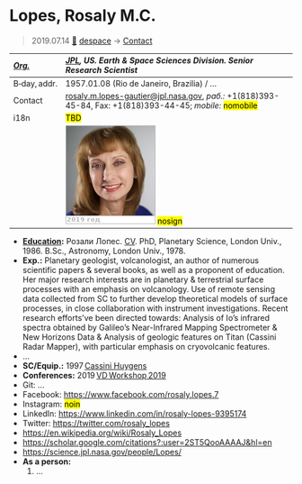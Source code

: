 # Lopes, Rosaly M.C.
> 2019.07.14 [🚀](../index/index.md) [despace](index.md) → [Contact](contact.md)

|*[Org.](contact.md)*|*[JPL](zz_jpl.md), US. Earth & Space Sciences Division. Senior Research Scientist*|
|:--|:--|
|B‑day, addr.|1957.01.08 (Rio de Janeiro, Brazilia) / …|
|Contact|<rosaly.m.lopes-gautier@jpl.nasa.gov>, *раб.:* +1(818)393-45-84, Fax: +1(818)393-44-45; *mobile:* <mark>nomobile</mark>|
|i18n|<mark>TBD</mark>|
||[![](f/contact/l/lopes1_photo_thumb.jpg)](f/contact/l/lopes1_photo.jpg) <mark>nosign</mark>|

   - **[Education](edu.md):** Розали Лопес. [CV](f/contact/l/lopes1_cv.pdf). PhD, Planetary Science, London Univ., 1986. B.Sc., Astronomy, London Univ., 1978.
   - **Exp.:** Planetary geologist, volcanologist, an author of numerous scientific papers & several books, as well as a proponent of education. Her major research interests are in planetary & terrestrial surface processes with an emphasis on volcanology. Use of remote sensing data collected from SC to further develop theoretical models of surface processes, in close collaboration with instrument investigations. Recent research efforts’ve been directed towards: Analysis of Io’s infrared spectra obtained by Galileo’s Near-Infrared Mapping Spectrometer & New Horizons Data & Analysis of geologic features on Titan (Cassini Radar Mapper), with particular emphasis on cryovolcanic features.
   - …
   - **SC/Equip.:** 1997 [Cassini Huygens](cassini_huygens.md)
   - **Conferences:** 2019 [VD Workshop 2019](vdws2019.md)
   - Git: …
   - Facebook: <https://www.facebook.com/rosaly.lopes.7>
   - Instagram: <mark>noin</mark>
   - LinkedIn: <https://www.linkedin.com/in/rosaly-lopes-9395174>
   - Twitter: <https://twitter.com/rosaly_lopes>
   - <https://en.wikipedia.org/wiki/Rosaly_Lopes>
   - <https://scholar.google.com/citations?:user=2ST5QooAAAAJ&hl=en>
   - <https://science.jpl.nasa.gov/people/Lopes/>
   - **As a person:**
      1. …

